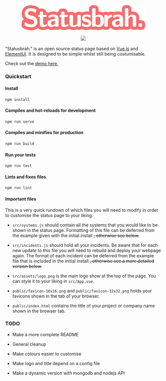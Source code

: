 



<p align="center">
  <img src="./docs/img/logo.900bf76c.png" width="400">
</p>



<p align="center">
  <img src="https://img.shields.io/badge/License-MIT-yellow.svg">
</p>



"Statusbrah." is an open source status page based on [Vue.js](https://vuejs.org/) and [ElementUI](https://github.com/ElemeFE/element). It is designed to be simple whilst still being costumisable.



Check out the [demo here.](https://westh.github.io/statusbrah/)



### Quickstart

#### Install

```
npm install
```

#### Compiles and hot-reloads for development
```
npm run serve
```

#### Compiles and minifies for production
```
npm run build
```

#### Run your tests
```
npm run test
```

#### Lints and fixes files
```
npm run lint
```

#### Important files

This is a very quick rundown of which files you will need to modify in order to customise the status page to your liking.

- `src/systems.js`  should contain all the systems that you would like to be shown in the status page. Formatting of this file can be deferred from the example given with the initial install ~~, otherwise see below.~~

- `src/incidents.js`  should hold all your incidents. Be aware that for each new update to this file you will need to rebuild and deploy your webpage again. The format of each incident can be deferred from the example file that is included in the initial install ~~, otherwise see a more detailed version below.~~

- `src/assets/logo.png`  is the main logo show at the top of the page. You can style it to your liking in  `src/App.vue`.

- `public/favicon-16x16.png` and `public/favicon-32x32.png` holds your favicons shown in the tab of your browser.

- `public/index.html`  contains the title of your project or company name shown in the browser tab.

  

### TODO

- Make a more complete README

- General cleanup

- Make colours easier to customise

- Make logo and title depend on a config file

- Make a dynamic version with mongodb and nodejs API

  

